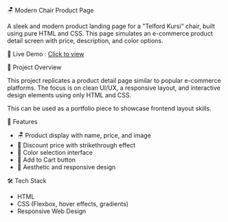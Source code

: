 🪑 Modern Chair Product Page

A sleek and modern product landing page for a "Telford Kursi" chair, built using pure HTML and CSS. This page simulates an e-commerce product detail screen with price, description, and color options.

🔗 Live Demo : [Click to view](https://y5f9rl.csb.app/)

🧾 Project Overview

This project replicates a product detail page similar to popular e-commerce platforms. The focus is on clean UI/UX, a responsive layout, and interactive design elements using only HTML and CSS.

This can be used as a portfolio piece to showcase frontend layout skills.

🚀 Features

- 🪑 Product display with name, price, and image
- 💸 Discount price with strikethrough effect
- 🎨 Color selection interface
- 🛒 Add to Cart button
- 🌈 Aesthetic and responsive design

🛠️ Tech Stack

- HTML
- CSS (Flexbox, hover effects, gradients)
- Responsive Web Design



